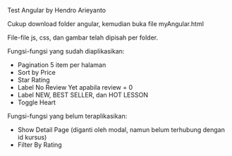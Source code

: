 Test Angular by Hendro Arieyanto

Cukup download folder angular, kemudian buka file myAngular.html

File-file js, css, dan gambar telah dipisah per folder.

Fungsi-fungsi yang sudah diaplikasikan:

- Pagination 5 item per halaman
- Sort by Price
- Star Rating
- Label No Review Yet apabila review = 0
- Label NEW, BEST SELLER, dan HOT LESSON
- Toggle Heart

Fungsi-fungsi yang belum teraplikasikan:
- Show Detail Page (diganti oleh modal, namun belum terhubung dengan id kursus)
- Filter By Rating

